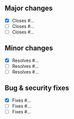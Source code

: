 ## Major changes

- [X] Closes #...
- [ ] Closes #...
- [ ] Closes #...

## Minor changes

- [X] Resolves #...
- [ ] Resolves #...
- [ ] Resolves #...

## Bug & security fixes

- [X] Fixes #...
- [ ] Fixes #...
- [ ] Fixes #...
